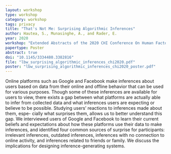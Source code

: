 ```yaml
---
layout: workshop
type: workshop
category: workshop
tags: privacy
title: "That's Not Me: Surprising Algorithmic Inferences"
author: Hautea, S., Munasinghe, A., and Rader, E.
year: 2020
workshop: "Extended Abstracts of the 2020 CHI Conference On Human Factors In Computing Systems"
papertype: Poster
abstract: true
doi: "10.1145/3334480.3382816"
file: "lbw_surprising_algorithmic_inferences_chi2020.pdf"
poster: "lbw_surprising_algorithmic_inferences_chi2020_poster.pdf"
---
```


Online platforms such as Google and Facebook make inferences about users based on data from their online and offline behavior that can be used for various purposes. Though some of these inferences are available for users to view, there exists a gap between what platforms are actually able to infer from collected data and what inferences users are expecting or believe to be possible. Studying users’ reactions to inferences made about them, espe- cially what surprises them, allows us to better understand this gap. We interviewed users of Google and Facebook to learn their current beliefs and expectations about how these platforms use their data to make inferences, and identified four common sources of surprise for participants: irrelevant inferences, outdated inferences, inferences with no connection to online activity, and inferences related to friends or family. We discuss the implications for designing inference-generating systems.